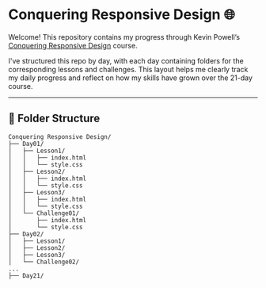# Conquering Responsive Design 🌐

Welcome! This repository contains my progress through Kevin Powell’s [Conquering Responsive Design](https://conqueringresponsive.com/) course.

I've structured this repo by day, with each day containing folders for the corresponding lessons and challenges. This layout helps me clearly track my daily progress and reflect on how my skills have grown over the 21-day course.

---

## 📅 Folder Structure

```plaintext
Conquering Responsive Design/
├── Day01/
│   ├── Lesson1/
│   │   ├── index.html
│   │   └── style.css
│   ├── Lesson2/
│   │   ├── index.html
│   │   └── style.css
│   ├── Lesson3/
│   │   ├── index.html
│   │   └── style.css
│   └── Challenge01/
│       ├── index.html
│       └── style.css
├── Day02/
│   ├── Lesson1/
│   ├── Lesson2/
│   ├── Lesson3/
│   └── Challenge02/
...
├── Day21/
